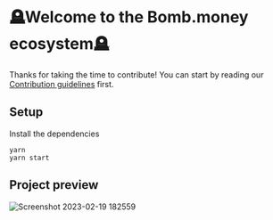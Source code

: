 # 🪦Welcome to the Bomb.money ecosystem🪦

Thanks for taking the time to contribute!
You can start by reading our [Contribution guidelines](CONTRIBUTING.md) first.

## Setup

Install the dependencies

```shell
yarn
yarn start
```

## Project preview
![Screenshot 2023-02-19 182559](https://user-images.githubusercontent.com/91683673/219949632-ab3fd53c-1bdb-4504-97bf-2191a0ca24a3.png)
